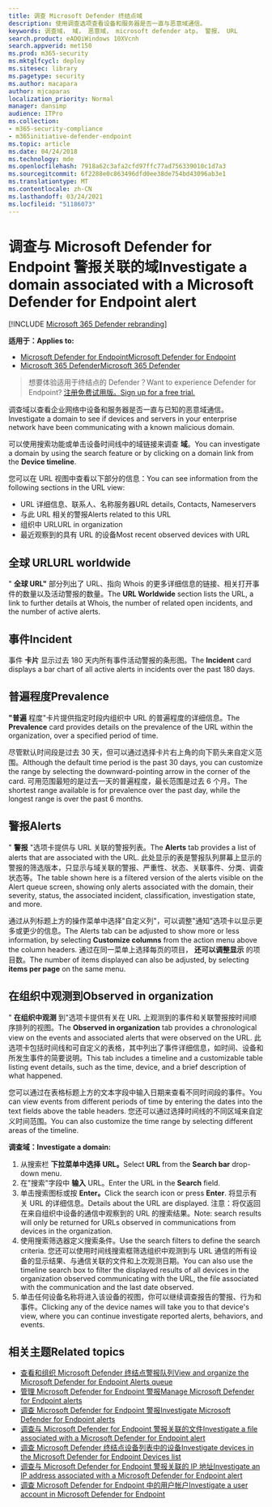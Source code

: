 ```yaml
---
title: 调查 Microsoft Defender 终结点域
description: 使用调查选项查看设备和服务器是否一直与恶意域通信。
keywords: 调查域， 域， 恶意域， microsoft defender atp， 警报， URL
search.product: eADQiWindows 10XVcnh
search.appverid: met150
ms.prod: m365-security
ms.mktglfcycl: deploy
ms.sitesec: library
ms.pagetype: security
ms.author: macapara
author: mjcaparas
localization_priority: Normal
manager: dansimp
audience: ITPro
ms.collection:
- m365-security-compliance
- m365initiative-defender-endpoint
ms.topic: article
ms.date: 04/24/2018
ms.technology: mde
ms.openlocfilehash: 7918a62c3afa2cfd97ffc77ad756339010c1d7a3
ms.sourcegitcommit: 6f2288e0c863496dfd0ee38de754bd43096ab3e1
ms.translationtype: MT
ms.contentlocale: zh-CN
ms.lasthandoff: 03/24/2021
ms.locfileid: "51186073"
---
```

# <a name="investigate-a-domain-associated-with-a-microsoft-defender-for-endpoint-alert"></a><span data-ttu-id="a11c4-104">调查与 Microsoft Defender for Endpoint 警报关联的域</span><span class="sxs-lookup"><span data-stu-id="a11c4-104">Investigate a domain associated with a Microsoft Defender for Endpoint alert</span></span>

[!INCLUDE [Microsoft 365 Defender rebranding](../../includes/microsoft-defender.md)]


<span data-ttu-id="a11c4-105">**适用于：**</span><span class="sxs-lookup"><span data-stu-id="a11c4-105">**Applies to:**</span></span>
- [<span data-ttu-id="a11c4-106">Microsoft Defender for Endpoint</span><span class="sxs-lookup"><span data-stu-id="a11c4-106">Microsoft Defender for Endpoint</span></span>](https://go.microsoft.com/fwlink/p/?linkid=2154037)
- [<span data-ttu-id="a11c4-107">Microsoft 365 Defender</span><span class="sxs-lookup"><span data-stu-id="a11c4-107">Microsoft 365 Defender</span></span>](https://go.microsoft.com/fwlink/?linkid=2118804)

><span data-ttu-id="a11c4-108">想要体验适用于终结点的 Defender？</span><span class="sxs-lookup"><span data-stu-id="a11c4-108">Want to experience Defender for Endpoint?</span></span> [<span data-ttu-id="a11c4-109">注册免费试用版。</span><span class="sxs-lookup"><span data-stu-id="a11c4-109">Sign up for a free trial.</span></span>](https://www.microsoft.com/microsoft-365/windows/microsoft-defender-atp?ocid=docs-wdatp-investigatedomain-abovefoldlink) 

<span data-ttu-id="a11c4-110">调查域以查看企业网络中设备和服务器是否一直与已知的恶意域通信。</span><span class="sxs-lookup"><span data-stu-id="a11c4-110">Investigate a domain to see if devices and servers in your enterprise network have been communicating with a known malicious domain.</span></span>

<span data-ttu-id="a11c4-111">可以使用搜索功能或单击设备时间线中的域链接来调查 **域**。</span><span class="sxs-lookup"><span data-stu-id="a11c4-111">You can investigate a domain by using the search feature or by clicking on a domain link from the **Device timeline**.</span></span>

<span data-ttu-id="a11c4-112">您可以在 URL 视图中查看以下部分的信息：</span><span class="sxs-lookup"><span data-stu-id="a11c4-112">You can see information from the following sections in the URL view:</span></span>

- <span data-ttu-id="a11c4-113">URL 详细信息、联系人、名称服务器</span><span class="sxs-lookup"><span data-stu-id="a11c4-113">URL details, Contacts, Nameservers</span></span>
- <span data-ttu-id="a11c4-114">与此 URL 相关的警报</span><span class="sxs-lookup"><span data-stu-id="a11c4-114">Alerts related to this URL</span></span> 
- <span data-ttu-id="a11c4-115">组织中 URL</span><span class="sxs-lookup"><span data-stu-id="a11c4-115">URL in organization</span></span>
- <span data-ttu-id="a11c4-116">最近观察到的具有 URL 的设备</span><span class="sxs-lookup"><span data-stu-id="a11c4-116">Most recent observed devices with URL</span></span>

## <a name="url-worldwide"></a><span data-ttu-id="a11c4-117">全球 URL</span><span class="sxs-lookup"><span data-stu-id="a11c4-117">URL worldwide</span></span>

<span data-ttu-id="a11c4-118">" **全球 URL"** 部分列出了 URL、指向 Whois 的更多详细信息的链接、相关打开事件的数量以及活动警报的数量。</span><span class="sxs-lookup"><span data-stu-id="a11c4-118">The **URL Worldwide** section lists the URL, a link to further details at Whois, the number of related open incidents, and the number of active alerts.</span></span>

## <a name="incident"></a><span data-ttu-id="a11c4-119">事件</span><span class="sxs-lookup"><span data-stu-id="a11c4-119">Incident</span></span>

<span data-ttu-id="a11c4-120">事件 **卡片** 显示过去 180 天内所有事件活动警报的条形图。</span><span class="sxs-lookup"><span data-stu-id="a11c4-120">The **Incident** card displays a bar chart of all active alerts in incidents over the past 180 days.</span></span>

## <a name="prevalence"></a><span data-ttu-id="a11c4-121">普遍程度</span><span class="sxs-lookup"><span data-stu-id="a11c4-121">Prevalence</span></span>

<span data-ttu-id="a11c4-122">**"普遍** 程度"卡片提供指定时段内组织中 URL 的普遍程度的详细信息。</span><span class="sxs-lookup"><span data-stu-id="a11c4-122">The **Prevalence** card provides details on the prevalence of the URL within the organization, over a specified period of time.</span></span>

<span data-ttu-id="a11c4-123">尽管默认时间段是过去 30 天，但可以通过选择卡片右上角的向下箭头来自定义范围。</span><span class="sxs-lookup"><span data-stu-id="a11c4-123">Although the default time period is the past 30 days, you can customize the range by selecting the downward-pointing arrow in the corner of the card.</span></span> <span data-ttu-id="a11c4-124">可用范围最短的是过去一天的普遍程度，最长范围是过去 6 个月。</span><span class="sxs-lookup"><span data-stu-id="a11c4-124">The shortest range available is for prevalence over the past day, while the longest range is over the past 6 months.</span></span>

## <a name="alerts"></a><span data-ttu-id="a11c4-125">警报</span><span class="sxs-lookup"><span data-stu-id="a11c4-125">Alerts</span></span>

<span data-ttu-id="a11c4-126">" **警报** "选项卡提供与 URL 关联的警报列表。</span><span class="sxs-lookup"><span data-stu-id="a11c4-126">The **Alerts** tab provides a list of alerts that are associated with the URL.</span></span> <span data-ttu-id="a11c4-127">此处显示的表是警报队列屏幕上显示的警报的筛选版本，只显示与域关联的警报、严重性、状态、关联事件、分类、调查状态等。</span><span class="sxs-lookup"><span data-stu-id="a11c4-127">The table shown here is a filtered version of the alerts visible on the Alert queue screen, showing only alerts associated with the domain, their severity, status, the associated incident, classification, investigation state, and more.</span></span>

<span data-ttu-id="a11c4-128">通过从列标题上方的操作菜单中选择"自定义列"，可以调整"通知"选项卡以显示更多或更少的信息。</span><span class="sxs-lookup"><span data-stu-id="a11c4-128">The Alerts tab can be adjusted to show more or less information, by selecting **Customize columns** from the action menu above the column headers.</span></span> <span data-ttu-id="a11c4-129">通过在同一菜单上选择每页的项目， **还可以调整显示** 的项目数。</span><span class="sxs-lookup"><span data-stu-id="a11c4-129">The number of items displayed can also be adjusted, by selecting **items per page** on the same menu.</span></span>

## <a name="observed-in-organization"></a><span data-ttu-id="a11c4-130">在组织中观测到</span><span class="sxs-lookup"><span data-stu-id="a11c4-130">Observed in organization</span></span>

<span data-ttu-id="a11c4-131">" **在组织中观测** 到"选项卡提供有关在 URL 上观测到的事件和关联警报按时间顺序排列的视图。</span><span class="sxs-lookup"><span data-stu-id="a11c4-131">The **Observed in organization** tab provides a chronological view on the events and associated alerts that were observed on the URL.</span></span> <span data-ttu-id="a11c4-132">此选项卡包括时间线和可自定义的表格，其中列出了事件详细信息，如时间、设备和所发生事件的简要说明。</span><span class="sxs-lookup"><span data-stu-id="a11c4-132">This tab includes a timeline and a customizable table listing event details, such as the time, device, and a brief description of what happened.</span></span> 

<span data-ttu-id="a11c4-133">您可以通过在表格标题上方的文本字段中输入日期来查看不同时间段的事件。</span><span class="sxs-lookup"><span data-stu-id="a11c4-133">You can view events from different periods of time by entering the dates into the text fields above the table headers.</span></span> <span data-ttu-id="a11c4-134">您还可以通过选择时间线的不同区域来自定义时间范围。</span><span class="sxs-lookup"><span data-stu-id="a11c4-134">You can also customize the time range by selecting different areas of the timeline.</span></span>

<span data-ttu-id="a11c4-135">**调查域：**</span><span class="sxs-lookup"><span data-stu-id="a11c4-135">**Investigate a domain:**</span></span>

1. <span data-ttu-id="a11c4-136">从搜索栏 **下拉菜单中选择** **URL。**</span><span class="sxs-lookup"><span data-stu-id="a11c4-136">Select **URL** from the **Search bar** drop-down menu.</span></span>
2. <span data-ttu-id="a11c4-137">在"搜索"字段中 **输入** URL。</span><span class="sxs-lookup"><span data-stu-id="a11c4-137">Enter the URL in the **Search** field.</span></span>
3. <span data-ttu-id="a11c4-138">单击搜索图标或按 **Enter。**</span><span class="sxs-lookup"><span data-stu-id="a11c4-138">Click the search icon   or press **Enter**.</span></span> <span data-ttu-id="a11c4-139">将显示有关 URL 的详细信息。</span><span class="sxs-lookup"><span data-stu-id="a11c4-139">Details about the URL are displayed.</span></span> <span data-ttu-id="a11c4-140">注意：将仅返回在来自组织中设备的通信中观察到的 URL 的搜索结果。</span><span class="sxs-lookup"><span data-stu-id="a11c4-140">Note: search results will only be returned for URLs observed in communications from devices in the organization.</span></span>
4. <span data-ttu-id="a11c4-141">使用搜索筛选器定义搜索条件。</span><span class="sxs-lookup"><span data-stu-id="a11c4-141">Use the search filters to define the search criteria.</span></span> <span data-ttu-id="a11c4-142">您还可以使用时间线搜索框筛选组织中观测到与 URL 通信的所有设备的显示结果、与通信关联的文件和上次观测日期。</span><span class="sxs-lookup"><span data-stu-id="a11c4-142">You can also use the timeline search box to filter the displayed results of all devices in the organization observed communicating with the URL, the file associated with the communication and the last date observed.</span></span>
5. <span data-ttu-id="a11c4-143">单击任何设备名称将进入该设备的视图，你可以继续调查报告的警报、行为和事件。</span><span class="sxs-lookup"><span data-stu-id="a11c4-143">Clicking any of the device names will take you to that device's view, where you can continue investigate reported alerts, behaviors, and events.</span></span>

## <a name="related-topics"></a><span data-ttu-id="a11c4-144">相关主题</span><span class="sxs-lookup"><span data-stu-id="a11c4-144">Related topics</span></span>
- [<span data-ttu-id="a11c4-145">查看和组织 Microsoft Defender 终结点警报队列</span><span class="sxs-lookup"><span data-stu-id="a11c4-145">View and organize the Microsoft Defender for Endpoint Alerts queue</span></span>](alerts-queue.md)
- [<span data-ttu-id="a11c4-146">管理 Microsoft Defender for Endpoint 警报</span><span class="sxs-lookup"><span data-stu-id="a11c4-146">Manage Microsoft Defender for Endpoint alerts</span></span>](manage-alerts.md)
- [<span data-ttu-id="a11c4-147">调查 Microsoft Defender for Endpoint 警报</span><span class="sxs-lookup"><span data-stu-id="a11c4-147">Investigate Microsoft Defender for Endpoint alerts</span></span>](investigate-alerts.md)
- [<span data-ttu-id="a11c4-148">调查与 Microsoft Defender for Endpoint 警报关联的文件</span><span class="sxs-lookup"><span data-stu-id="a11c4-148">Investigate a file associated with a Microsoft Defender for Endpoint alert</span></span>](investigate-files.md)
- [<span data-ttu-id="a11c4-149">调查 Microsoft Defender 终结点设备列表中的设备</span><span class="sxs-lookup"><span data-stu-id="a11c4-149">Investigate devices in the Microsoft Defender for Endpoint Devices list</span></span>](investigate-machines.md)
- [<span data-ttu-id="a11c4-150">调查与 Microsoft Defender for Endpoint 警报关联的 IP 地址</span><span class="sxs-lookup"><span data-stu-id="a11c4-150">Investigate an IP address associated with a Microsoft Defender for Endpoint alert</span></span>](investigate-ip.md)
- [<span data-ttu-id="a11c4-151">调查 Microsoft Defender for Endpoint 中的用户帐户</span><span class="sxs-lookup"><span data-stu-id="a11c4-151">Investigate a user account in Microsoft Defender for Endpoint</span></span>](investigate-user.md)
